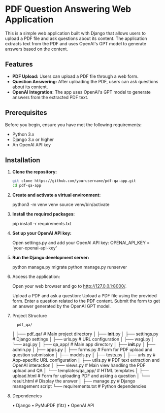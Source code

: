 # PDF Question Answering Web Application

This is a simple web application built with Django that allows users to upload a PDF file and ask questions about its content. The application extracts text from the PDF and uses OpenAI's GPT model to generate answers based on the content.

## Features

- **PDF Upload:** Users can upload a PDF file through a web form.
- **Question Answering:** After uploading the PDF, users can ask questions about its content.
- **OpenAI Integration:** The app uses OpenAI's GPT model to generate answers from the extracted PDF text.

## Prerequisites

Before you begin, ensure you have met the following requirements:

- Python 3.x
- Django 3.x or higher
- An OpenAI API key

## Installation

1. **Clone the repository:**

   ```bash
   git clone https://github.com/yourusername/pdf-qa-app.git
   cd pdf-qa-app

2. **Create and activate a virtual environment:**
   
   python3 -m venv venv
   source venv/bin/activate


3.	**Install the required packages:**
    
    pip install -r requirements.txt

4. **Set up your OpenAI API key:**
   
   Open settings.py and add your OpenAI API key:
   OPENAI_API_KEY = 'your-openai-api-key'

5. **Run the Django development server:**

   python manage.py migrate
   python manage.py runserver

6. Access the application:

   Open your web browser and go to http://127.0.0.1:8000/.

	 Upload a PDF and ask a question:
	 Upload a PDF file using the provided form.
	 Enter a question related to the PDF content.
	 Submit the form to get an answer generated by the OpenAI GPT model.

7. Project Structure

         pdf_qa/
      │
      ├── pdf_qa/                   # Main project directory
      │   ├── __init__.py
      │   ├── settings.py           # Django settings
      │   ├── urls.py               # URL configuration
      │   ├── wsgi.py
      │   └── asgi.py
      │
      ├── qa_app/                   # Main app directory
      │   ├── __init__.py
      │   ├── admin.py
      │   ├── apps.py
      │   ├── forms.py              # Form for PDF upload and question submission
      │   ├── models.py
      │   ├── tests.py
      │   ├── urls.py               # App-specific URL configuration
      │   ├── utils.py              # PDF text extraction and OpenAI interaction
      │   ├── views.py              # Main view handling the PDF upload and QA
      │   └── templates/qa_app/     # HTML templates
      │       ├── upload.html       # Form for uploading PDF and asking a question
      │       └── result.html       # Display the answer
      │
      ├── manage.py                 # Django management script
      └── requirements.txt          # Python dependencies

8. Dependencies

	•	Django
	•	PyMuPDF (fitz)
	•	OpenAI API
